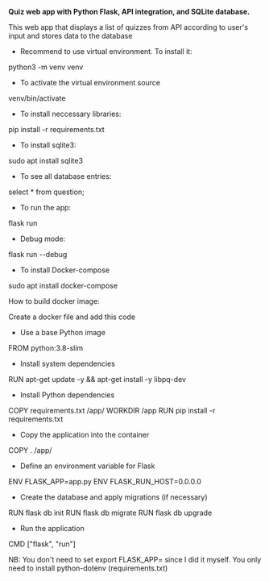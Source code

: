 **Quiz web app with Python Flask, API integration, and SQLite database.**


This web app that displays a list of quizzes from API according to user's input and stores data to the database

- Recommend to use virtual environment. 
To install it: 


python3 -m venv venv

- To activate the virtual environment source 


venv/bin/activate

- To install neccessary libraries:


pip install -r requirements.txt


- To install sqlite3:

sudo apt install sqlite3

- To see all database entries:

select * from question;

- To run the app:


flask run

- Debug mode:

flask run --debug

- To install Docker-compose

sudo apt install docker-compose




How to build docker image:

Create a docker file and add this code

- Use a base Python image
  
FROM python:3.8-slim

- Install system dependencies
  
RUN apt-get update -y && apt-get install -y libpq-dev

- Install Python dependencies
  
COPY requirements.txt /app/
WORKDIR /app
RUN pip install -r requirements.txt

- Copy the application into the container

COPY . /app/

- Define an environment variable for Flask

  
ENV FLASK_APP=app.py
ENV FLASK_RUN_HOST=0.0.0.0

- Create the database and apply migrations (if necessary)

  
RUN flask db init
RUN flask db migrate
RUN flask db upgrade

- Run the application

  
CMD ["flask", "run"]


NB: You don't need to set export FLASK_APP= since I did it myself. You only need to install python-dotenv (requirements.txt)
